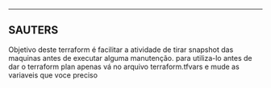 -------------------------
SAUTERS
-------------------------

Objetivo deste terraform é facilitar a atividade de tirar snapshot das maquinas antes de executar alguma manutenção.
para utiliza-lo antes de dar o terraform plan apenas vá no arquivo terraform.tfvars e mude as variaveis que voce preciso